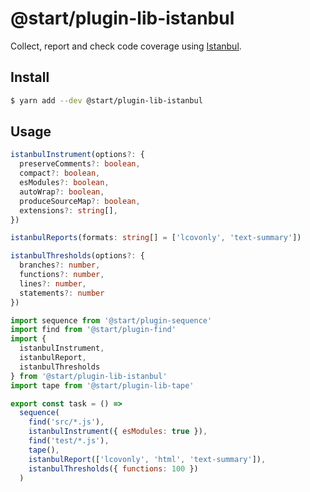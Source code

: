 # @start/plugin-lib-istanbul

Collect, report and check code coverage using [Istanbul](https://istanbul.js.org/).

## Install

```sh
$ yarn add --dev @start/plugin-lib-istanbul
```

## Usage

```ts
istanbulInstrument(options?: {
  preserveComments?: boolean,
  compact?: boolean,
  esModules?: boolean,
  autoWrap?: boolean,
  produceSourceMap?: boolean,
  extensions?: string[],
})
```

```ts
istanbulReports(formats: string[] = ['lcovonly', 'text-summary'])
```

```ts
istanbulThresholds(options?: {
  branches?: number,
  functions?: number,
  lines?: number,
  statements?: number
})
```

```js
import sequence from '@start/plugin-sequence'
import find from '@start/plugin-find'
import {
  istanbulInstrument,
  istanbulReport,
  istanbulThresholds
} from '@start/plugin-lib-istanbul'
import tape from '@start/plugin-lib-tape'

export const task = () =>
  sequence(
    find('src/*.js'),
    istanbulInstrument({ esModules: true }),
    find('test/*.js'),
    tape(),
    istanbulReport(['lcovonly', 'html', 'text-summary']),
    istanbulThresholds({ functions: 100 })
  )
```

